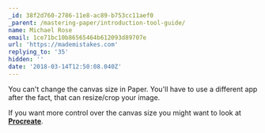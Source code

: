 ```yaml
---
_id: 38f2d760-2786-11e8-ac89-b753cc11aef0
_parent: /mastering-paper/introduction-tool-guide/
name: Michael Rose
email: 1ce71bc10b86565464b612093d89707e
url: 'https://mademistakes.com'
replying_to: '35'
hidden: ''
date: '2018-03-14T12:50:08.040Z'
---
```


You can't change the canvas size in Paper. You'll have to use a different app
after the fact, that can resize/crop your image.

If you want more control over the canvas size you might want to look at
[**Procreate**](https://procreate.art/).
